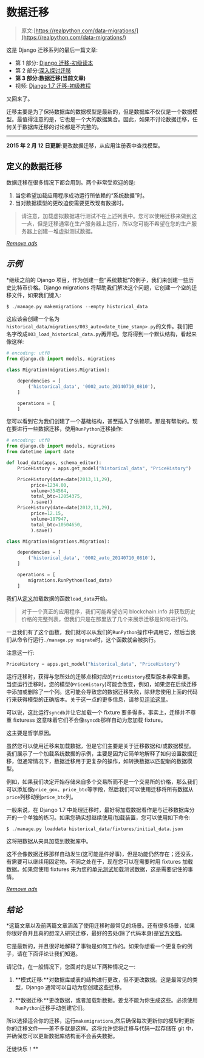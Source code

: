 # 数据迁移

> 原文:[https://realpython.com/data-migrations/](https://realpython.com/data-migrations/)

这是 Django 迁移系列的最后一篇文章:

*   第 1 部分: [Django 迁移-初级读本](https://realpython.com/django-migrations-a-primer/)
*   第 2 部分:[深入探讨迁移](https://realpython.com/digging-deeper-into-migrations/)
*   **第 3 部分:数据迁移(当前文章)**
*   视频: [Django 1.7 迁移-初级教程](https://realpython.com/django-migrations-a-primer/#video)

又回来了。

迁移主要是为了保持数据库的数据模型是最新的，但是数据库不仅仅是一个数据模型。最值得注意的是，它也是一个大的数据集合。因此，如果不讨论数据迁移，任何关于数据库迁移的讨论都是不完整的。

* * *

**2015 年 2 月 12 日更新**:更改数据迁移，从应用注册表中查找模型。

## 定义的数据迁移

数据迁移在很多情况下都会用到。两个非常受欢迎的是:

1.  当您希望加载应用程序成功运行所依赖的“系统数据”时。
2.  当对数据模型的更改迫使需要更改现有数据时。

> 请注意，加载虚拟数据进行测试不在上述列表中。您可以使用迁移来做到这一点，但是迁移通常在生产服务器上运行，所以您可能不希望在您的生产服务器上创建一堆虚拟测试数据。

[*Remove ads*](/account/join/)

## *示例*

 *继续之前的 Django 项目，作为创建一些“系统数据”的例子，我们来创建一些历史比特币价格。Django migrations 将帮助我们解决这个问题，它创建一个空的迁移文件，如果我们键入:

```py
$ ./manage.py makemigrations --empty historical_data
```

这应该会创建一个名为`historical_data/migrations/003_auto<date_time_stamp>.py`的文件。我们把名字改成`003_load_historical_data.py`再开吧。您将得到一个默认结构，看起来像这样:

```py
# encoding: utf8
from django.db import models, migrations

class Migration(migrations.Migration):

    dependencies = [
        ('historical_data', '0002_auto_20140710_0810'),
    ]

    operations = [
    ]
```

您可以看到它为我们创建了一个基础结构，甚至插入了依赖项。那是有帮助的。现在要进行一些数据迁移，使用`RunPython`迁移操作:

```py
# encoding: utf8
from django.db import models, migrations
from datetime import date

def load_data(apps, schema_editor):
    PriceHistory = apps.get_model("historical_data", "PriceHistory")

    PriceHistory(date=date(2013,11,29),
         price=1234.00,
         volume=354564,
         total_btc=12054375,
         ).save()
    PriceHistory(date=date(2012,11,29),
         price=12.15,
         volume=187947,
         total_btc=10504650,
         ).save()

class Migration(migrations.Migration):

    dependencies = [
        ('historical_data', '0002_auto_20140710_0810'),
    ]

    operations = [
        migrations.RunPython(load_data)
    ]
```

我们从[定义](https://realpython.com/defining-your-own-python-function/)加载数据的函数`load_data`开始。

> 对于一个真正的应用程序，我们可能希望访问 blockchain.info 并获取历史价格的完整列表，但我们只是在那里放了几个来展示迁移是如何进行的。

一旦我们有了这个函数，我们就可以从我们的`RunPython`操作中调用它，然后当我们从命令行运行`./manage.py migrate`时，这个函数就会被执行。

注意这一行:

```py
PriceHistory = apps.get_model("historical_data", "PriceHistory")
```

运行迁移时，获得与您所处的迁移点相对应的`PriceHistory`模型版本非常重要。当您运行迁移时，您的模型(`PriceHistory`)可能会改变，例如，如果您在后续迁移中添加或删除了一个列。这可能会导致您的数据迁移失败，除非您使用上面的代码行来获得模型的正确版本。关于这一点的更多信息，请参见[评论这里](https://realpython.com/data-migrations/#comment-1843026722)。

可以说，这比运行`syncdb`并让它加载一个 fixture 要多得多。事实上，迁移并不尊重 fixturess 这意味着它们不会像`syncdb`那样自动为您加载 fixture。

这主要是哲学原因。

虽然您可以使用迁移来加载数据，但是它们主要是关于迁移数据和/或数据模型。我们展示了一个加载系统数据的示例，主要是因为它简单地解释了如何设置数据迁移，但通常情况下，数据迁移用于更复杂的操作，如转换数据以匹配新的数据模型。

例如，如果我们决定开始存储来自多个交易所而不是一个交易所的价格，那么我们可以添加像`price_gox`、`price_btc`等字段，然后我们可以使用迁移将所有数据从`price`列移动到`price_btc`列。

一般来说，在 Django 1.7 中处理迁移时，最好将加载数据看作是与迁移数据库分开的一个单独的练习。如果您确实想继续使用/加载装置，您可以使用如下命令:

```py
$ ./manage.py loaddata historical_data/fixtures/initial_data.json
```

这将把数据从夹具加载到数据库中。

这不会像数据迁移那样自动发生(这可能是件好事)，但是功能仍然存在；还没丢，有需要可以继续用固定物。不同之处在于，现在您可以在需要时用 fixtures 加载数据。如果您使用 fixtures 来为您的[单元测试](https://realpython.com/python-testing/)加载测试数据，这是需要记住的事情。

[*Remove ads*](/account/join/)

## *结论*

 *这篇文章以及前两篇文章涵盖了使用迁移时最常见的场景。还有很多场景，如果你很好奇并且真的想深入研究迁移，最好的去处(除了代码本身)是[官方文档](https://docs.djangoproject.com/en/1.7/topics/migrations/)。

它是最新的，并且很好地解释了事物是如何工作的。如果你想看一个更复杂的例子，请在下面评论让我们知道。

请记住，在一般情况下，您面对的是以下两种情况之一:

1.  **模式迁移:**对数据库或表的结构进行更改，但不更改数据。这是最常见的类型，Django 通常可以自动为您创建这些迁移。

2.  **数据迁移:**更改数据，或者加载新数据。姜戈不能为你生成这些。必须使用`RunPython`迁移手动创建它们。

所以选择适合你的迁移，运行`makemigrations`,然后确保每次更新你的模型时更新你的迁移文件——差不多就是这样。这将允许您将迁移与代码一起存储在 git 中，并确保您可以更新数据库结构而不会丢失数据。

迁徙快乐！**